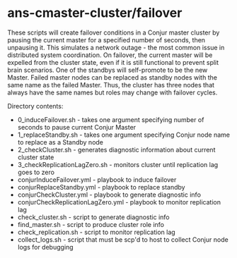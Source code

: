 # ans-cmaster-cluster/failover

These scripts will create failover conditions in a Conjur master cluster by pausing the current master for a specified number of seconds, then unpausing it. This simulates a network outage - the most common issue in distributed system coordination. On failover, the current master will be expelled from the cluster state, even if it is still functional to prevent split brain scenarios. One of the standbys will self-promote to be the new Master. Failed master nodes can be replaced as standby nodes with the same name as the failed Master. Thus, the cluster has three nodes that always have the same names but roles may change with failover cycles.

Directory contents:
 - 0_induceFailover.sh - takes one argument specifying number of seconds to pause current Conjur Master
 - 1_replaceStandby.sh - takes one argument specifying Conjur node name to replace as a Standby node
 - 2_checkCluster.sh - generates diagnostic information about current cluster state
 - 3_checkReplicationLagZero.sh - monitors cluster until replication lag goes to zero
 - conjurInduceFailover.yml - playbook to induce failover
 - conjurReplaceStandby.yml - playbook to replace standby
 - conjurCheckCluster.yml - playbook to generate diagnostic info
 - conjurCheckReplicationLagZero.yml - playbook to monitor replication lag
 - check_cluster.sh - script to generate diagnostic info
 - find_master.sh - script to produce cluster role info
 - check_replication.sh - script to monitor replication lag
 - collect_logs.sh - script that must be scp'd to host to collect Conjur node logs for debugging
